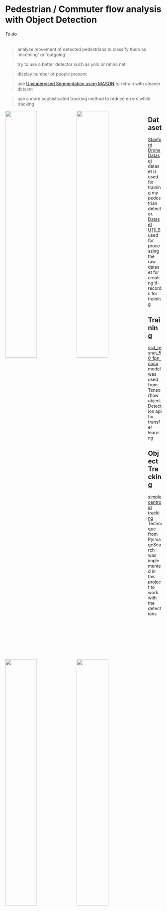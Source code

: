 #      Pedestrian / Commuter flow analysis with Object Detection


###### To do
> analyse movement of detected pedestrians to classify them as 'incoming' or 'outgoing'

> try to use a better detector such as yolo or retina net


> display number of people present 


> use [Unsupervised Segmentation using MASON](https://github.com/JosephKJ/MASON) to retrain with cleaner dataset

> use a more sophisticated tracking method to reduce errors while tracking

    
    
    

<p align="left">  
<img src="https://raw.githubusercontent.com/deeprajbasu/PedestrianFlowAnalysis/master/3.gif" width="45%" align='left'>
<img src="https://raw.githubusercontent.com/deeprajbasu/PedestrianFlowAnalysis/master/2.gif" width="45%" align="left" >       
<img src="https://raw.githubusercontent.com/deeprajbasu/PedestrianFlowAnalysis/master/1.gif" width="45%" align="left" >   
<img src="https://raw.githubusercontent.com/deeprajbasu/PedestrianFlowAnalysis/master/4.gif" width="45%" align='left'>
</p>




## Dataset

[Stanford Drone Dataset](https://cvgl.stanford.edu/projects/uav_data/) dataset is used for training my pedestrian detector.
[Dataset UTILS](https://github.com/JosephKJ/SDD-Utils) used for processing the raw dataset for creating tf-records for training 

## Training

[ssd_resnet_50_fpn_coco](https://github.com/tensorflow/models/blob/master/research/object_detection/g3doc/tf1_detection_zoo.md) model was used from Tensorflow object Detection api for transfer learning 

## Object Tracking 
[simple centroid tracking](https://www.pyimagesearch.com/2018/07/23/simple-object-tracking-with-opencv/) Technique from PyImageSearch was implemented in this project to work with the detections 






